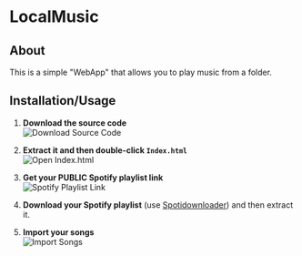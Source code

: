 # LocalMusic

## About
This is a simple "WebApp" that allows you to play music from a folder.

## Installation/Usage

1. **Download the source code**  
   ![Download Source Code](https://pouch.jumpshare.com/preview/Qk8E5nYcukRkR9zgfobraxQ-YykYeBBNlTliA-om3pQ-2ycKhJXB3tngLXFG9B9hRVRYNizyO21yZFDbfkg4GE2pqEWxfQcn-UGkAYLomHs)

2. **Extract it and then double-click `Index.html`**  
   ![Open Index.html](https://pouch.jumpshare.com/preview/_27ZGeS6lkSOquk8xnVlRSmRlzH1iFbWd3ieEnjWYELqsFxyGy0l6iTeRw4Rg5DnRVRYNizyO21yZFDbfkg4GPupuxDauD2GFe8Knm0Usys)

3. **Get your PUBLIC Spotify playlist link**  
   ![Spotify Playlist Link](https://pouch.jumpshare.com/preview/WZ9PlOwKZhq2kCoG2AYzRM7YQPLjAV9QUdplR684TlSOb9zoYRqlvB_hG0PqZW6kRVRYNizyO21yZFDbfkg4GIVAmgwLZ-RoLevMqtt4WxM)

4. **Download your Spotify playlist** (use [Spotidownloader](https://spotidownloader.com/en)) and then extract it.

5. **Import your songs**  
   ![Import Songs](https://pouch.jumpshare.com/preview/5_KqW8OhIRdY-KWqZ5OVbY6ysZWTxv9vn5N4srhnjqZMnydIun7xVObA7X6D1RwkRVRYNizyO21yZFDbfkg4GB4rxSBfDScFI02bQkpZ-g8)
